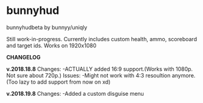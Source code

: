 # bunnyhud
bunnyhudbeta by bunnyy/uniqly

Still work-in-progress. Currently includes custom health, ammo, scoreboard and target ids.
Works on 1920x1080

**CHANGELOG**

**v.2018.18.8**
Changes:
-ACTUALLY added 16:9 support.(Works with 1080p. Not sure about 720p.)
Issues:
-Might not work with 4:3 resoultion anymore.(Too lazy to add support from now on xd)

**v.2018.19.8**
Changes:
-Added a custom disguise menu
